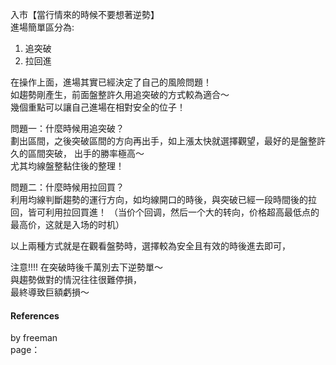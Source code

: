 入市【當行情來的時候不要想著逆勢】  
進場簡單區分為:
1. 追突破
2. 拉回進

在操作上面，進場其實已經決定了自己的風險問題！  
如趨勢剛產生，前面盤整許久用追突破的方式較為適合～  
幾個重點可以讓自己進場在相對安全的位子！

問題一：什麼時候用追突破？  
劃出區間，之後突破區間的方向再出手，如上漲太快就選擇觀望，最好的是盤整許久的區間突破，  出手的勝率極高～  
尤其均線盤整黏住後的整理！  

問題二：什麼時候用拉回買？  
利用均線判斷趨勢的運行方向，如均線開口的時後，與突破已經一段時間後的拉回，皆可利用拉回買進！ 
（当价个回调，然后一个大的转向，价格超高最低点的最高价，这就是入场的时机）

以上兩種方式就是在觀看盤勢時，選擇較為安全且有效的時後進去即可，

注意!!!!
在突破時後千萬別去下逆勢單～  
與趨勢做對的情況往往很難停損，   
最終導致巨額虧損～

#### References

by  freeman  
page：
